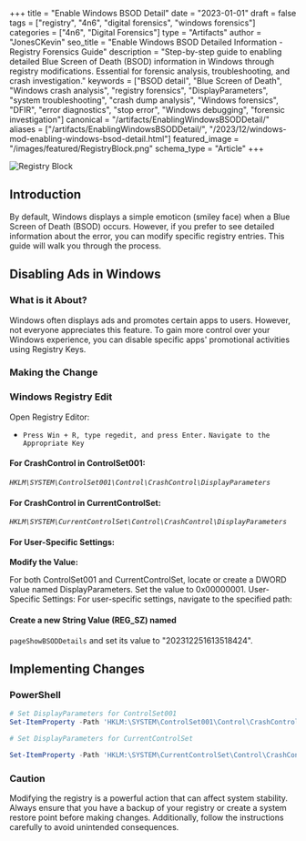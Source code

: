+++
title = "Enable Windows BSOD Detail"
date = "2023-01-01"
draft = false
tags = ["registry", "4n6", "digital forensics", "windows forensics"]
categories = ["4n6", "Digital Forensics"]
type = "Artifacts"
author = "JonesCKevin"
seo_title = "Enable Windows BSOD Detailed Information - Registry Forensics Guide"
description = "Step-by-step guide to enabling detailed Blue Screen of Death (BSOD) information in Windows through registry modifications. Essential for forensic analysis, troubleshooting, and crash investigation."
keywords = ["BSOD detail", "Blue Screen of Death", "Windows crash analysis", "registry forensics", "DisplayParameters", "system troubleshooting", "crash dump analysis", "Windows forensics", "DFIR", "error diagnostics", "stop error", "Windows debugging", "forensic investigation"]
canonical = "/artifacts/EnablingWindowsBSODDetail/"
aliases = ["/artifacts/EnablingWindowsBSODDetail/", "/2023/12/windows-mod-enabling-windows-bsod-detail.html"]
featured_image = "/images/featured/RegistryBlock.png"
schema_type = "Article"
+++

![Registry Block](/images/RegistryBlock.png)

## Introduction

By default, Windows displays a simple emoticon (smiley face) when a Blue Screen of Death (BSOD) occurs. However,
if you prefer to see detailed information about the error, you can modify specific registry entries. This guide
will walk you through the process.

## Disabling Ads in Windows

### What is it About?

Windows often displays ads and promotes certain apps to users. However, not everyone appreciates this feature.
To gain more control over your Windows experience, you can disable specific apps' promotional activities using
Registry Keys.

### Making the Change

### Windows Registry Edit

Open Registry Editor:
- `Press Win + R, type regedit, and press Enter.`
`Navigate to the Appropriate Key`

#### For CrashControl in ControlSet001:

*`HKLM\SYSTEM\ControlSet001\Control\CrashControl\DisplayParameters`*

#### For CrashControl in CurrentControlSet:

*`HKLM\SYSTEM\CurrentControlSet\Control\CrashControl\DisplayParameters`*

#### For User-Specific Settings:

**Modify the Value:**

For both ControlSet001 and CurrentControlSet, locate or
create a DWORD value named DisplayParameters.
Set the value to 0x00000001.
User-Specific Settings:
For user-specific settings, navigate to the specified
path:

#### Create a new String Value (REG_SZ) named

`pageShowBSODDetails` and set its value to "202312251613518424".

## Implementing Changes

### PowerShell

```powershell
# Set DisplayParameters for ControlSet001
Set-ItemProperty -Path 'HKLM:\SYSTEM\ControlSet001\Control\CrashControl\' -Name 'DisplayParameters' -Value 0x00000001

# Set DisplayParameters for CurrentControlSet

Set-ItemProperty -Path 'HKLM:\SYSTEM\CurrentControlSet\Control\CrashControl\' -Name 'DisplayParameters' -Value 0x00000001
```

### Caution

Modifying the registry is a powerful action that can affect system stability. Always ensure that you have a
backup of your registry or create a system restore point before making changes. Additionally, follow the
instructions carefully to avoid unintended consequences.